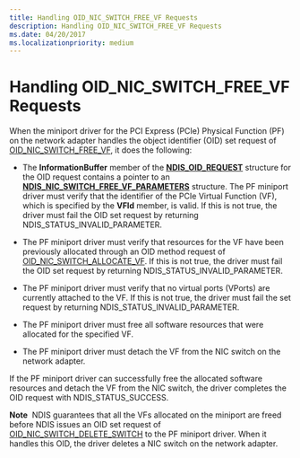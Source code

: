 ```yaml
---
title: Handling OID_NIC_SWITCH_FREE_VF Requests
description: Handling OID_NIC_SWITCH_FREE_VF Requests
ms.date: 04/20/2017
ms.localizationpriority: medium
---
```


# Handling OID\_NIC\_SWITCH\_FREE\_VF Requests


When the miniport driver for the PCI Express (PCIe) Physical Function (PF) on the network adapter handles the object identifier (OID) set request of [OID\_NIC\_SWITCH\_FREE\_VF](./oid-nic-switch-free-vf.md), it does the following:

-   The **InformationBuffer** member of the [**NDIS\_OID\_REQUEST**](/windows-hardware/drivers/ddi/oidrequest/ns-oidrequest-ndis_oid_request) structure for the OID request contains a pointer to an [**NDIS\_NIC\_SWITCH\_FREE\_VF\_PARAMETERS**](/windows-hardware/drivers/ddi/ntddndis/ns-ntddndis-_ndis_nic_switch_free_vf_parameters) structure. The PF miniport driver must verify that the identifier of the PCIe Virtual Function (VF), which is specified by the **VFId** member, is valid. If this is not true, the driver must fail the OID set request by returning NDIS\_STATUS\_INVALID\_PARAMETER.

-   The PF miniport driver must verify that resources for the VF have been previously allocated through an OID method request of [OID\_NIC\_SWITCH\_ALLOCATE\_VF](./oid-nic-switch-allocate-vf.md). If this is not true, the driver must fail the OID set request by returning NDIS\_STATUS\_INVALID\_PARAMETER.

-   The PF miniport driver must verify that no virtual ports (VPorts) are currently attached to the VF. If this is not true, the driver must fail the set request by returning NDIS\_STATUS\_INVALID\_PARAMETER.

-   The PF miniport driver must free all software resources that were allocated for the specified VF.

-   The PF miniport driver must detach the VF from the NIC switch on the network adapter.

If the PF miniport driver can successfully free the allocated software resources and detach the VF from the NIC switch, the driver completes the OID request with NDIS\_STATUS\_SUCCESS.

**Note**  NDIS guarantees that all the VFs allocated on the miniport are freed before NDIS issues an OID set request of [OID\_NIC\_SWITCH\_DELETE\_SWITCH](./oid-nic-switch-delete-switch.md) to the PF miniport driver. When it handles this OID, the driver deletes a NIC switch on the network adapter.

 

 

